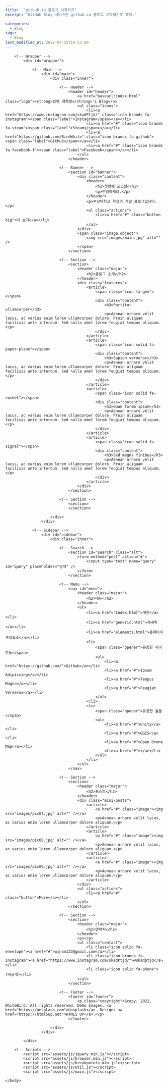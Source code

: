 ```yaml
---
title:  "github.io 블로그 시작하기"
excerpt: "GitHub Blog 서비스인 github.io 블로그 시작하기로 했다."

categories:
  - Blog
tags:
  - Blog
last_modified_at: 2022-07-25T10:53:00
---
```


<html>
	<head>
		<title>컴맹 대학생's 블로그</title>
		<meta charset="utf-8" />
		<meta name="viewport" content="width=device-width, initial-scale=1, user-scalable=no" />
		<link rel="stylesheet" href="/assets/css/main.css" />
	</head>
	<body class="is-preload">

		<!-- Wrapper -->
			<div id="wrapper">

				<!-- Main -->
					<div id="main">
						<div class="inner">

							<!-- Header -->
								<header id="header">
									<a href="baseurl:index.html" class="logo"><strong>컴맹 대학생</strong>'s Blog</a>
									<ul class="icons">
										<li><a href="https://www.instagram.com/skadPtjd/" class="icon brands fa-instagram"><span class="label">Instagram</span></a></li>
										<li><a href="#" class="icon brands fa-steam"><span class="label">Steam</span></a></li>
										<li><a href="https://github.com/BirdWhite" class="icon brands fa-github"><span class="label">Github</span></a></li>
										<li><a href="#" class="icon brands fa-facebook-f"><span class="label">Facebook</span></a></li>
									</ul>
								</header>

							<!-- Banner -->
								<section id="banner">
									<div class="content">
										<header>
											<h1>첫번째 포스팅</h1>
											<p>안녕하세요.</p>
										</header>
										<p>부산대학교 학생의 개발 블로그입니다.</p>
										<ul class="actions">
											<li><a href="#" class="button big">더 보기</a></li>
										</ul>
									</div>
									<span class="image object">
										<img src="images/main.jpg" alt="" />
									</span>
								</section>

							<!-- Section -->
								<section>
									<header class="major">
										<h2>블로그 소개</h2>
									</header>
									<div class="features">
										<article>
											<span class="icon fa-gem"></span>
											<div class="content">
												<h3>Portitor ullamcorper</h3>
												<p>Aenean ornare velit lacus, ac varius enim lorem ullamcorper dolore. Proin aliquam facilisis ante interdum. Sed nulla amet lorem feugiat tempus aliquam.</p>
											</div>
										</article>
										<article>
											<span class="icon solid fa-paper-plane"></span>
											<div class="content">
												<h3>Sapien veroeros</h3>
												<p>Aenean ornare velit lacus, ac varius enim lorem ullamcorper dolore. Proin aliquam facilisis ante interdum. Sed nulla amet lorem feugiat tempus aliquam.</p>
											</div>
										</article>
										<article>
											<span class="icon solid fa-rocket"></span>
											<div class="content">
												<h3>Quam lorem ipsum</h3>
												<p>Aenean ornare velit lacus, ac varius enim lorem ullamcorper dolore. Proin aliquam facilisis ante interdum. Sed nulla amet lorem feugiat tempus aliquam.</p>
											</div>
										</article>
										<article>
											<span class="icon solid fa-signal"></span>
											<div class="content">
												<h3>Sed magna finibus</h3>
												<p>Aenean ornare velit lacus, ac varius enim lorem ullamcorper dolore. Proin aliquam facilisis ante interdum. Sed nulla amet lorem feugiat tempus aliquam.</p>
											</div>
										</article>
									</div>
								</section>

							<!-- Section -->
								<section>
								</section>

						</div>
					</div>

				<!-- Sidebar -->
					<div id="sidebar">
						<div class="inner">

							<!-- Search -->
								<section id="search" class="alt">
									<form method="post" action="#">
										<input type="text" name="query" id="query" placeholder="검색" />
									</form>
								</section>

							<!-- Menu -->
								<nav id="menu">
									<header class="major">
										<h2>메뉴</h2>
									</header>
									<ul>
										<li><a href="index.html">메인</a></li>
										<li><a href="generic.html">제네릭</a></li>
										<li><a href="elements.html">홈페이지 구성요소</a></li>
										<li>
											<span class="opener">유용한 사이트들</span>
											<ul>
												<li><a href="https://github.com/">Github</a></li>
												<li><a href="#">Ipsum Adipiscing</a></li>
												<li><a href="#">Tempus Magna</a></li>
												<li><a href="#">Feugiat Veroeros</a></li>
											</ul>
										</li>
										<li>
											<span class="opener">유용한 툴들</span>
											<ul>
												<li><a href="#">Unity</a></li>
												<li><a href="#">QGIS</a></li>
												<li><a href="#">Open Drone Map</a></li>
												<li><a href="#"></a></li>
											</ul>
										</li>
									</ul>
								</nav>

							<!-- Section -->
								<section>
									<header class="major">
										<h2>포스트</h2>
									</header>
									<div class="mini-posts">
										<article>
											<a href="#" class="image"><img src="images/pic07.jpg" alt="" /></a>
											<p>Aenean ornare velit lacus, ac varius enim lorem ullamcorper dolore aliquam.</p>
										</article>
										<article>
											<a href="#" class="image"><img src="images/pic08.jpg" alt="" /></a>
											<p>Aenean ornare velit lacus, ac varius enim lorem ullamcorper dolore aliquam.</p>
										</article>
										<article>
											<a href="#" class="image"><img src="images/pic09.jpg" alt="" /></a>
											<p>Aenean ornare velit lacus, ac varius enim lorem ullamcorper dolore aliquam.</p>
										</article>
									</div>
									<ul class="actions">
										<li><a href="#" class="button">More</a></li>
									</ul>
								</section>

							<!-- Section -->
								<section>
									<header class="major">
										<h2>연락처</h2>
									</header>
									<p></p>
									<ul class="contact">
										<li class="icon solid fa-envelope"><a href="#">wjnam123@gmail.com</a></li>
										<li class="icon brands fa-instagram"><a href="https://www.instagram.com/skadPtjd/">@skadptjd</a></li>
										<li class="icon solid fa-phone">(비공개)</li>
									</ul>
								</section>

							<!-- Footer -->
								<footer id="footer">
									<p class="copyright">&copy; 2022, WhiteBird. All rights reserved. Demo Images: <a href="https://unsplash.com">Unsplash</a>. Design: <a href="https://html5up.net">HTML5 UP</a>.</p>
								</footer>

						</div>
					</div>

			</div>

		<!-- Scripts -->
			<script src="assets/js/jquery.min.js"></script>
			<script src="assets/js/browser.min.js"></script>
			<script src="assets/js/breakpoints.min.js"></script>
			<script src="assets/js/util.js"></script>
			<script src="assets/js/main.js"></script>

	</body>
</html>
